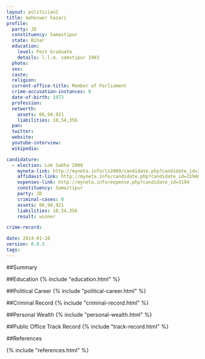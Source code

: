 ```yaml
---
layout: politician2
title: maheswer hazari
profile: 
  party: JD
  constituency: Samastipur
  state: Bihar
  education: 
    level: Post Graduate
    details: l.l.m. samstipur 1983
  photo: 
  sex: 
  caste: 
  religion: 
  current-office-title: Member of Parliament
  crime-accusation-instances: 0
  date-of-birth: 1972
  profession: 
  networth: 
    assets: 66,94,921
    liabilities: 10,54,356
  pan: 
  twitter: 
  website: 
  youtube-interview: 
  wikipedia: 

candidature: 
  - election: Lok Sabha 2009
    myneta-link: http://myneta.info/ls2009/candidate.php?candidate_id=3194
    affidavit-link: http://myneta.info/candidate.php?candidate_id=3194&scan=original
    expenses-link: http://myneta.info/expense.php?candidate_id=3194
    constituency: Samastipur 
    party: JD
    criminal-cases: 0
    assets: 66,94,921
    liabilities: 10,54,356
    result: winner 

crime-record: 

date: 2014-01-28
version: 0.0.5
tags: 
---
```

##Summary


##Education
{% include "education.html" %}


##Political Career
{% include "political-career.html" %}


##Criminal Record
{% include "criminal-record.html" %}


##Personal Wealth
{% include "personal-wealth.html" %}


##Public Office Track Record
{% include "track-record.html" %}


##References


{% include "references.html" %}